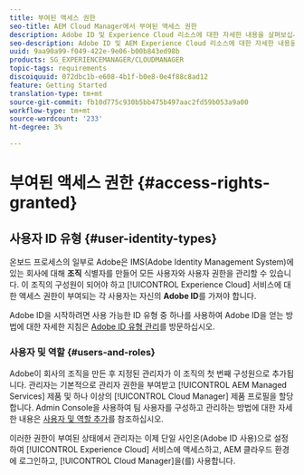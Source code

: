 ```yaml
---
title: 부여된 액세스 권한
seo-title: AEM Cloud Manager에서 부여된 액세스 권한
description: Adobe ID 및 Experience Cloud 리소스에 대한 자세한 내용을 살펴보십시오.
seo-description: Adobe ID 및 AEM Experience Cloud 리소스에 대한 자세한 내용을 살펴보려면 이 페이지를 따르십시오.
uuid: 9aa90a99-f049-422e-9e06-b00b843ed98b
products: SG_EXPERIENCEMANAGER/CLOUDMANAGER
topic-tags: requirements
discoiquuid: 072dbc1b-e608-4b1f-b0e8-0e4f88c8ad12
feature: Getting Started
translation-type: tm+mt
source-git-commit: fb10d775c930b5bb475b497aac2fd59b053a9a00
workflow-type: tm+mt
source-wordcount: '233'
ht-degree: 3%

---
```



# 부여된 액세스 권한 {#access-rights-granted}

## 사용자 ID 유형 {#user-identity-types}

온보드 프로세스의 일부로 Adobe은 IMS(Adobe Identity Management System)에 있는 회사에 대해 **조직** 식별자를 만들어 모든 사용자와 사용자 권한을 관리할 수 있습니다. 이 조직의 구성원이 되어야 하고 [!UICONTROL Experience Cloud] 서비스에 대한 액세스 권한이 부여되는 각 사용자는 자신의 **Adobe ID**&#x200B;를 가져야 합니다.

Adobe ID을 시작하려면 사용 가능한 ID 유형 중 하나를 사용하여 Adobe ID을 얻는 방법에 대한 자세한 지침은 [Adobe ID 유형 관리](https://helpx.adobe.com/enterprise/using/identity.html)를 방문하십시오.

### 사용자 및 역할 {#users-and-roles}

Adobe이 회사의 조직을 만든 후 지정된 관리자가 이 조직의 첫 번째 구성원으로 추가됩니다. 관리자는 기본적으로 관리자 권한을 부여받고 [!UICONTROL AEM Managed Services] 제품 및 하나 이상의 [!UICONTROL Cloud Manager] 제품 프로필을 할당합니다. Admin Console을 사용하여 팀 사용자를 구성하고 관리하는 방법에 대한 자세한 내용은 [사용자 및 역할 추가](setting-up-users-and-roles.md)를 참조하십시오.

이러한 권한이 부여된 상태에서 관리자는 이제 단일 사인온(Adobe ID 사용)으로 설정하여 [!UICONTROL Experience Cloud] 서비스에 액세스하고, AEM 클라우드 환경에 로그인하고, [!UICONTROL Cloud Manager]을(를) 사용합니다.
